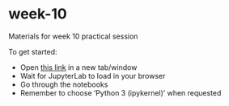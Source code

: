 # week-10

Materials for week 10 practical session

To get started:
* Open [this link](https://mybinder.org/v2/gh/data-analytics-in-business/week-10/HEAD) in a new tab/window
* Wait for JupyterLab to load in your browser
* Go through the notebooks
* Remember to choose ‘Python 3 (ipykernel)’ when requested
